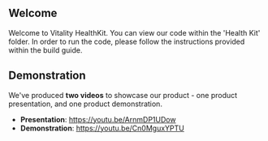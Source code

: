 ## Welcome

Welcome to Vitality HealthKit. You can view our code within the 'Health Kit' folder. In order to run the code, please follow the instructions provided within the build guide.

## Demonstration

We've produced **two videos** to showcase our product - one product presentation, and one product demonstration.
- **Presentation**: https://youtu.be/ArnmDP1UDow
- **Demonstration**: https://youtu.be/Cn0MguxYPTU
